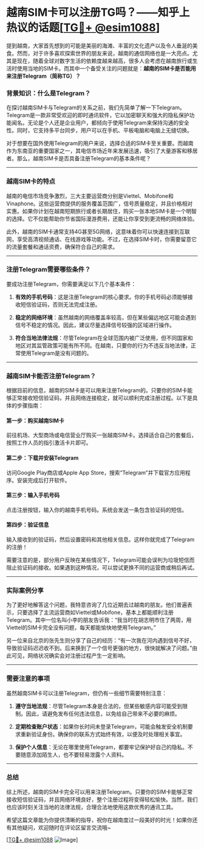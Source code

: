 # 越南SIM卡可以注册TG吗？——知乎上热议的话题[[TG💪+ @esim1088](https://t.me/s/esim1088)]

提到越南，大家首先想到的可能是美丽的海滩、丰富的文化遗产以及令人垂涎的美食。然而，对于许多喜欢探索世界的朋友来说，越南的通信网络也是一大亮点。尤其是现在，随着全球对数字生活的依赖度越来越高，很多人会考虑在越南旅行或生活时使用当地的SIM卡。而其中一个备受关注的问题就是：**越南的SIM卡是否能用来注册Telegram（简称TG）？**

### 背景知识：什么是Telegram？

在探讨越南SIM卡与Telegram的关系之前，我们先简单了解一下Telegram。Telegram是一款非常受欢迎的即时通讯软件，它以加密聊天和强大的隐私保护功能闻名。无论是个人还是企业用户，都倾向于使用Telegram来保持沟通的安全性。同时，它支持多平台同步，用户可以在手机、平板电脑和电脑上无缝切换。

对于想要在国外使用Telegram的用户来说，选择合适的SIM卡至关重要。而越南作为东南亚的重要国家之一，其电信市场近年来发展迅速，吸引了大量游客和移居者。那么，越南SIM卡是否具备注册Telegram的基本条件呢？

---

### 越南SIM卡的特点

越南的电信市场竞争激烈，三大主要运营商分别是Viettel、Mobifone和Vinaphone。这些运营商提供的服务覆盖范围广，信号质量稳定，并且价格相对实惠。如果你计划在越南短期旅行或者长期居住，购买一张本地SIM卡是一个明智的选择。它不仅能帮助你节省国际漫游费用，还能让你享受到更流畅的网络体验。

此外，越南的SIM卡通常支持4G甚至5G网络，这意味着你可以快速连接到互联网，享受高清视频通话、在线游戏等功能。不过，在选择SIM卡时，你需要留意它的流量套餐和通话资费，确保符合自己的需求。

---

### 注册Telegram需要哪些条件？

要成功注册Telegram，你需要满足以下几个基本条件：

1. **有效的手机号码**：这是注册Telegram的核心要求。你的手机号码必须能够接收短信验证码，否则无法完成注册。
   
2. **稳定的网络环境**：虽然越南的网络覆盖率较高，但在某些偏远地区可能会遇到信号不稳定的情况。因此，建议尽量选择信号较强的区域进行操作。

3. **符合当地法律法规**：尽管Telegram在全球范围内被广泛使用，但不同国家和地区对其监管政策可能有所不同。在越南，只要你的行为不违反当地法律，正常使用Telegram是没有问题的。

---

### 越南SIM卡能否注册Telegram？

根据目前的信息，越南的SIM卡是可以用来注册Telegram的。只要你的SIM卡能够正常接收短信验证码，并且网络连接稳定，就可以顺利完成注册过程。以下是具体的步骤指南：

#### 第一步：购买越南SIM卡
前往机场、大型商场或电信营业厅购买一张越南SIM卡。选择适合自己的套餐后，按照工作人员的指引激活卡片即可。

#### 第二步：下载并安装Telegram
访问Google Play商店或Apple App Store，搜索“Telegram”并下载官方应用程序。安装完成后打开软件。

#### 第三步：输入手机号码
点击注册按钮，输入你的越南手机号码。系统会发送一条包含验证码的短信。

#### 第四步：验证信息
输入接收到的验证码，然后设置密码和其他相关信息。这样你就完成了Telegram的注册！

需要注意的是，部分用户反映在某些情况下，Telegram可能会误判为垃圾短信而阻止验证码的接收。如果遇到这种情况，可以尝试更换不同的运营商或稍后再试。

---

### 实际案例分享

为了更好地解答这个问题，我特意咨询了几位近期去过越南的朋友。他们普遍表示，只要选择了主流运营商如Viettel或Mobifone，基本上都能顺利注册Telegram。其中一位名叫小李的朋友告诉我：“我当时在胡志明市住了两周，用Viettel的SIM卡完全没有问题，每天都能愉快地使用Telegram。”

另一位来自北京的张先生则分享了自己的经历：“有一次我在河内遇到信号不好，导致验证码迟迟收不到。后来换到了一个信号更强的地方，很快就解决了问题。”由此可见，网络状况确实会对注册过程产生一定影响。

---

### 需要注意的事项

虽然越南SIM卡可以注册Telegram，但仍有一些细节需要特别注意：

1. **遵守当地法规**：尽管Telegram本身是合法的，但某些敏感内容可能受到限制。因此，请避免发布任何违法信息，以免给自己带来不必要的麻烦。

2. **定期检查账户状态**：如果你长时间未登录Telegram，可能会触发安全机制要求重新验证身份。确保你的联系方式始终有效，以便及时处理相关事宜。

3. **保护个人信息**：无论在哪里使用Telegram，都要牢记保护好自己的隐私。不要随意添加陌生人，也不要轻易泄露个人资料。

---

### 总结

综上所述，越南的SIM卡完全可以用来注册Telegram。只要你的SIM卡能够正常接收短信验证码，并且网络环境良好，整个注册过程将变得轻松愉快。当然，我们也应该时刻关注当地的法律法规，合理合法地使用这款优秀的通讯工具。

希望这篇文章能为你提供清晰的指导，祝你在越南度过一段美好的时光！如果你还有其他疑问，欢迎随时在评论区留言交流哦~ 

[[TG💪+ @esim1088](https://t.me/s/esim1088) ![Image](https://i.postimg.cc/4NQfJmqS/Snipaste-2025-05-13-00-14-12.png)]